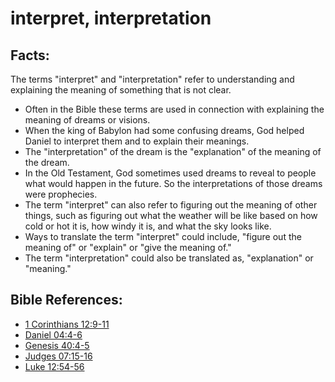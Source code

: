 # interpret, interpretation #

## Facts: ##

The terms "interpret" and "interpretation" refer to understanding and explaining the meaning of something that is not clear.

* Often in the Bible these terms are used in connection with explaining the meaning of dreams or visions.
* When the king of Babylon had some confusing dreams, God helped Daniel to interpret them and to explain their meanings.
* The "interpretation" of the dream is the "explanation" of the meaning of the dream.
* In the Old Testament, God sometimes used dreams to reveal to people what would happen in the future. So the interpretations of those dreams were prophecies.
* The term "interpret" can also refer to figuring out the meaning of other things, such as figuring out what the weather will be like based on how cold or hot it is, how windy it is, and what the sky looks like.
* Ways to translate the term "interpret" could include, "figure out the meaning of" or "explain" or "give the meaning of."
* The term "interpretation" could also be translated as, "explanation" or "meaning."



## Bible References: ##

* [1 Corinthians 12:9-11](en/tn/1co/help/12/09)
* [Daniel 04:4-6](en/tn/dan/help/04/04)
* [Genesis 40:4-5](en/tn/gen/help/40/04)
* [Judges 07:15-16](en/tn/jdg/help/07/15)
* [Luke 12:54-56](en/tn/luk/help/12/54)